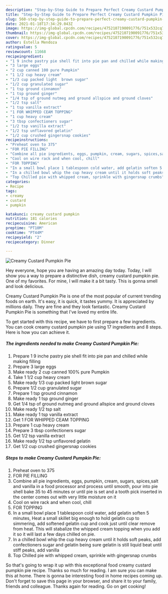 ```yaml
---
description: "Step-by-Step Guide to Prepare Perfect Creamy Custard Pumpkin Pie"
title: "Step-by-Step Guide to Prepare Perfect Creamy Custard Pumpkin Pie"
slug: 560-step-by-step-guide-to-prepare-perfect-creamy-custard-pumpkin-pie
date: 2021-01-18T17:34:29.043Z
image: https://img-global.cpcdn.com/recipes/4752107190091776/751x532cq70/creamy-custard-pumpkin-pie-recipe-main-photo.jpg
thumbnail: https://img-global.cpcdn.com/recipes/4752107190091776/751x532cq70/creamy-custard-pumpkin-pie-recipe-main-photo.jpg
cover: https://img-global.cpcdn.com/recipes/4752107190091776/751x532cq70/creamy-custard-pumpkin-pie-recipe-main-photo.jpg
author: Estella Mendoza
ratingvalue: 5
reviewcount: 11668
recipeingredient:
- "1 9 inche pastry pie shell fit into pie pan and chilled while making filling"
- "3 large eggs"
- "2 cup canned 100 pure Pumpkin"
- "1 1/2 cup heavy cream"
- "1/3 cup packed light  brown sugar"
- "1/2 cup granulated sugar"
- "1 tsp ground cinnamon"
- "1 tsp ground ginger"
- "1/4 tsp of ground nutmeg and ground allspice and ground cloves"
- "1/2 tsp salt"
- "1 tsp vanilla extract"
- "1 FOR WHIPPED CEAM TOPPING"
- "1 cup heavy cream"
- "3 tbsp confectioners sugar"
- "1/2 tsp vanilla extract"
- "1/2 tsp unflavored gelatin"
- "1/2 cup crushed gingersnap cookies"
recipeinstructions:
- "Preheat oven to 375"
- "FOR PIE FILLING"
- "Combine all pie ingredients, eggs, pumpkin, cream, sugars, spices,salt and vanilla in a food processor and process until smooth, pour into pie shell bake 35 to 45 minutes or until pie is set and a tooth pick inserted in the center comes out with very little moisture on it"
- "Cool on wire rack and when cool, chill"
- "FOR TOPPING"
- "In a small bowl place 1 tablespoon cold water, add gelatin soften 5 minutes, Heat a small skillet big enough to hold gelatin cup to simmering, add softened gelatin cup and cook just until clear remove from heat. This will stabalize the whipped cream topping when you add it so it will last a few days chilled on pie."
- "In a chilled bowl whip the cup heavy cream until it holds soft peaks, add confectioners sugar and gelatin being sure gelatin is still liquid beat until stiff peaks, add vanilla"
- "Top Chilled pie with whipped cream, sprinkle with gingersnap crumbs"
categories:
- Recipe
tags:
- creamy
- custard
- pumpkin

katakunci: creamy custard pumpkin 
nutrition: 181 calories
recipecuisine: American
preptime: "PT10M"
cooktime: "PT44M"
recipeyield: "2"
recipecategory: Dinner

---
```



![Creamy Custard Pumpkin Pie](https://img-global.cpcdn.com/recipes/4752107190091776/751x532cq70/creamy-custard-pumpkin-pie-recipe-main-photo.jpg)

Hey everyone, hope you are having an amazing day today. Today, I will show you a way to prepare a distinctive dish, creamy custard pumpkin pie. One of my favorites. For mine, I will make it a bit tasty. This is gonna smell and look delicious.



Creamy Custard Pumpkin Pie is one of the most popular of current trending foods on earth. It's easy, it is quick, it tastes yummy. It is appreciated by millions daily. They are fine and they look fantastic. Creamy Custard Pumpkin Pie is something that I've loved my entire life.


To get started with this recipe, we have to first prepare a few ingredients. You can cook creamy custard pumpkin pie using 17 ingredients and 8 steps. Here is how you can achieve it.

<!--inarticleads1-->

##### The ingredients needed to make Creamy Custard Pumpkin Pie:

1. Prepare 1 9 inche pastry pie shell fit into pie pan and chilled while making filling
1. Prepare 3 large eggs
1. Make ready 2 cup canned 100% pure Pumpkin
1. Take 1 1/2 cup heavy cream
1. Make ready 1/3 cup packed light  brown sugar
1. Prepare 1/2 cup granulated sugar
1. Prepare 1 tsp ground cinnamon
1. Make ready 1 tsp ground ginger
1. Get 1/4 tsp of ground nutmeg and ground allspice and ground cloves
1. Make ready 1/2 tsp salt
1. Make ready 1 tsp vanilla extract
1. Get 1 FOR WHIPPED CEAM TOPPING
1. Prepare 1 cup heavy cream
1. Prepare 3 tbsp confectioners sugar
1. Get 1/2 tsp vanilla extract
1. Make ready 1/2 tsp unflavored gelatin
1. Get 1/2 cup crushed gingersnap cookies




<!--inarticleads2-->

##### Steps to make Creamy Custard Pumpkin Pie:

1. Preheat oven to 375
1. FOR PIE FILLING
1. Combine all pie ingredients, eggs, pumpkin, cream, sugars, spices,salt and vanilla in a food processor and process until smooth, pour into pie shell bake 35 to 45 minutes or until pie is set and a tooth pick inserted in the center comes out with very little moisture on it
1. Cool on wire rack and when cool, chill
1. FOR TOPPING
1. In a small bowl place 1 tablespoon cold water, add gelatin soften 5 minutes, Heat a small skillet big enough to hold gelatin cup to simmering, add softened gelatin cup and cook just until clear remove from heat. This will stabalize the whipped cream topping when you add it so it will last a few days chilled on pie.
1. In a chilled bowl whip the cup heavy cream until it holds soft peaks, add confectioners sugar and gelatin being sure gelatin is still liquid beat until stiff peaks, add vanilla
1. Top Chilled pie with whipped cream, sprinkle with gingersnap crumbs




So that's going to wrap it up with this exceptional food creamy custard pumpkin pie recipe. Thanks so much for reading. I am sure you can make this at home. There is gonna be interesting food in home recipes coming up. Don't forget to save this page in your browser, and share it to your family, friends and colleague. Thanks again for reading. Go on get cooking!
